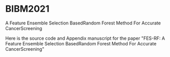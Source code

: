 # BIBM2021
A Feature Ensemble Selection BasedRandom Forest Method For Accurate CancerScreening

Here is the source code and Appendix manuscript for the paper "FES-RF: A Feature Ensemble Selection BasedRandom Forest Method For Accurate CancerScreening"
